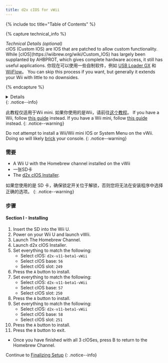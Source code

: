 ```yaml
---
title: d2x cIOS for vWii
---
```


{% include toc title="Table of Contents" %}

{% capture technical_info %}

<summary><em>Technical Details (optional)</em></summary>
cIOS (Custom IOS) are IOS that are patched to allow custom functionality. While [cIOS](https://wiibrew.org/wiki/Custom_IOS) has largely been supplanted by AHBPROT, which gives complete hardware access, it still has useful applications. 你现在可以使用一些自制软件，例如 <a href="usbloadergx">USB Loader GX</a> 和 <a href="wiiflow">WiiFlow</a>。 You can skip this process if you want, but generally it extends your Wii with little to no downsides.

{% endcapture %}

<details>{{ technical_info | markdownify }}</details>
{: .notice--info}

此教程仅适用于Wii mini. 如果你使用的是Wii，请前往<a href="cios">这个教程</a>。 If you have a Wii, follow [this guide](cios) instead. If you have a Wii mini, follow [this guide](cios-mini) instead.
{: .notice--warning}

Do not attempt to install a Wii/Wii mini IOS or System Menu on the vWii. Doing so will likely [brick](bricks#ios-brick) your console.
{: .notice--warning}

### 需要

- A Wii U with the Homebrew channel installed on the vWii
- 一张SD卡
- The [d2x cIOS Installer](/assets/files/d2x_cIOS_Installer-vWii.zip).

如果您使用的是 SD 卡，确保锁定开关位于解锁，否则您将无法在安装程序中选择正确的选项。
{: .notice--warning}

### 步骤

#### Section I - Installing

1. Insert the SD into the Wii U.
2. Power on your Wii U and launch vWii.
3. Launch The Homebrew Channel.
4. Launch d2x cIOS Installer.
5. Set everything to match the following:
   - Select cIOS: `d2x-v11-beta1-vWii`
   - Select cIOS base: `56`
   - Select cIOS slot: `249`
6. Press the `A` button to install.
7. Set everything to match the following:
   - Select cIOS: `d2x-v11-beta1-vWii`
   - Select cIOS base: `57`
   - Select cIOS slot: `250`
8. Press the `A` button to install.
9. Set everything to match the following:
   - Select cIOS: `d2x-v11-beta1-vWii`
   - Select cIOS base: `58`
   - Select cIOS slot: `251`
10. Press the `A` button to install.
11. Press the `B` button to exit.

- Once you have finished with all 3 cIOSes, press B to return to the Homebrew Channel.

Continue to [Finalizing Setup](vwii-finalizing-setup)
{: .notice--info}
